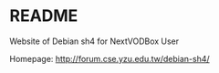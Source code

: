 README
======

Website of Debian sh4 for NextVODBox User

Homepage:
http://forum.cse.yzu.edu.tw/debian-sh4/
